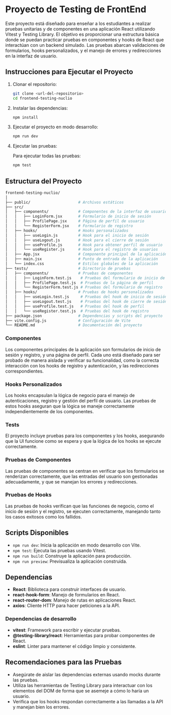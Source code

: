 # Proyecto de Testing de FrontEnd

Este proyecto está diseñado para enseñar a los estudiantes a realizar pruebas unitarias y de componentes en una aplicación React utilizando Vitest y Testing Library. El objetivo es proporcionar una estructura básica donde se puedan practicar pruebas en componentes y hooks de React que interactúan con un backend simulado. Las pruebas abarcan validaciones de formularios, hooks personalizados, y el manejo de errores y redirecciones en la interfaz de usuario.

## Instrucciones para Ejecutar el Proyecto

1. Clonar el repositorio:

   ```bash
   git clone <url-del-repositorio>
   cd frontend-testing-nuclio
   ```

2. Instalar las dependencias:

   ```bash
   npm install
   ```

3. Ejecutar el proyecto en modo desarrollo:

   ```bash
   npm run dev
   ```

4. Ejecutar las pruebas:

   Para ejecutar todas las pruebas:

   ```bash
   npm test
   ```

## Estructura del Proyecto

```bash
frontend-testing-nuclio/
│
├── public/                     # Archivos estáticos
├── src/
│   ├── components/             # Componentes de la interfaz de usuario
│   │   ├── LoginForm.jsx       # Formulario de inicio de sesión
│   │   ├── ProfilePage.jsx     # Página de perfil de usuario
│   │   └── RegisterForm.jsx    # Formulario de registro
│   ├── hooks/                  # Hooks personalizados
│   │   ├── useLogin.js         # Hook para el inicio de sesión
│   │   ├── useLogout.js        # Hook para el cierre de sesión
│   │   ├── useProfile.js       # Hook para obtener perfil de usuario
│   │   └── useRegister.js      # Hook para el registro de usuarios
│   ├── App.jsx                 # Componente principal de la aplicación
│   ├── main.jsx                # Punto de entrada de la aplicación
│   └── index.css               # Estilos globales de la aplicación
├── tests/                      # Directorio de pruebas
│   ├── components/             # Pruebas de componentes
│   │   ├── LoginForm.test.js    # Pruebas del formulario de inicio de sesión
│   │   ├── ProfilePage.test.js  # Pruebas de la página de perfil
│   │   └── RegisterForm.test.js # Pruebas del formulario de registro
│   ├── hooks/                  # Pruebas de hooks personalizados
│   │   ├── useLogin.test.js     # Pruebas del hook de inicio de sesión
│   │   ├── useLogout.test.js    # Pruebas del hook de cierre de sesión
│   │   ├── useProfile.test.js   # Pruebas del hook de perfil
│   │   └── useRegister.test.js  # Pruebas del hook de registro
├── package.json                # Dependencias y scripts del proyecto
├── vite.config.js              # Configuración de Vite
└── README.md                   # Documentación del proyecto
```

### Componentes

Los componentes principales de la aplicación son formularios de inicio de sesión y registro, y una página de perfil. Cada uno está diseñado para ser probado de manera aislada y verificar su funcionalidad, como la correcta interacción con los hooks de registro y autenticación, y las redirecciones correspondientes.

### Hooks Personalizados

Los hooks encapsulan la lógica de negocio para el manejo de autenticaciones, registro y gestión del perfil de usuario. Las pruebas de estos hooks aseguran que la lógica se maneje correctamente independientemente de los componentes.

### Tests

El proyecto incluye pruebas para los componentes y los hooks, asegurando que la UI funcione como se espera y que la lógica de los hooks se ejecute correctamente.

### Pruebas de Componentes

Las pruebas de componentes se centran en verificar que los formularios se renderizan correctamente, que las entradas del usuario son gestionadas adecuadamente, y que se manejan los errores y redirecciones.

### Pruebas de Hooks

Las pruebas de hooks verifican que las funciones de negocio, como el inicio de sesión y el registro, se ejecuten correctamente, manejando tanto los casos exitosos como los fallidos.

## Scripts Disponibles

- `npm run dev`: Inicia la aplicación en modo desarrollo con Vite.
- `npm test`: Ejecuta las pruebas usando Vitest.
- `npm run build`: Construye la aplicación para producción.
- `npm run preview`: Previsualiza la aplicación construida.

## Dependencias

- **React**: Biblioteca para construir interfaces de usuario.
- **react-hook-form**: Manejo de formularios en React.
- **react-router-dom**: Manejo de rutas en aplicaciones React.
- **axios**: Cliente HTTP para hacer peticiones a la API.

### Dependencias de desarrollo

- **vitest**: Framework para escribir y ejecutar pruebas.
- **@testing-library/react**: Herramientas para probar componentes de React.
- **eslint**: Linter para mantener el código limpio y consistente.

## Recomendaciones para las Pruebas

- Asegúrate de aislar las dependencias externas usando mocks durante las pruebas.
- Utiliza las herramientas de Testing Library para interactuar con los elementos del DOM de forma que se asemeje a cómo lo haría un usuario.
- Verifica que los hooks respondan correctamente a las llamadas a la API y manejan bien los errores.
